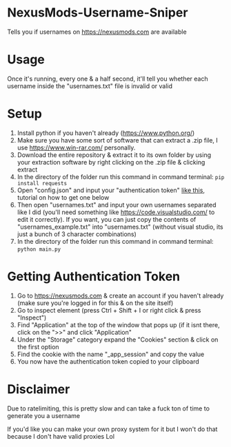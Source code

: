 # NexusMods-Username-Sniper
Tells you if usernames on https://nexusmods.com are available

# Usage

Once it's running, every one & a half second, it'll tell you whether each username inside the "usernames.txt" file is invalid or valid

# Setup
1. Install python if you haven't already (https://www.python.org/)
2. Make sure you have some sort of software that can extract a .zip file, I use https://www.win-rar.com/ personally.
3. Download the entire repository & extract it to its own folder by using your extraction software by right clicking on the .zip file & clicking extract
4. In the directory of the folder run this command in command terminal: `pip install requests`
5. Open "config.json" and input your "authentication token" [like this](https://github.com/carolesdaughter/NexusMods-Name-Sniper/blob/main/image.png), tutorial on how to get one below
6. Then open "usernames.txt" and input your own usernames separated like I did (you'll need something like https://code.visualstudio.com/ to edit it correctly). If you want, you can just copy the contents of "usernames_example.txt" into "usernames.txt" (without visual studio, its just a bunch of 3 character combinations)
7. In the directory of the folder run this command in command terminal: `python main.py`

# Getting Authentication Token
1. Go to https://nexusmods.com & create an account if you haven't already (make sure you're logged in for this & on the site itself)
2. Go to inspect element (press Ctrl + Shift + I or right click & press "Inspect")
3. Find "Application" at the top of the window that pops up (if it isnt there, click on the ">>" and click "Application"
4. Under the "Storage" category expand the "Cookies" section & click on the first option
5. Find the cookie with the name "_app_session" and copy the value
6. You now have the authentication token copied to your clipboard


# Disclaimer
Due to ratelimiting, this is pretty slow and can take a fuck ton of time to generate you a username

If you'd like you can make your own proxy system for it but I won't do that because I don't have valid proxies Lol
